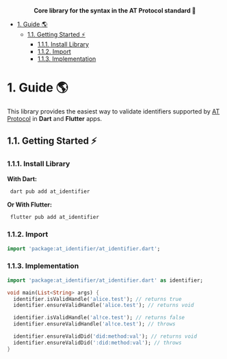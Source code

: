 <p align="center">
  <b>Core library for the syntax in the AT Protocol standard 🦋</b>
</p>

<!-- TOC -->

- [1. Guide 🌎](#1-guide-)
  - [1.1. Getting Started ⚡](#11-getting-started-)
    - [1.1.1. Install Library](#111-install-library)
    - [1.1.2. Import](#112-import)
    - [1.1.3. Implementation](#113-implementation)

<!-- /TOC -->

# 1. Guide 🌎

This library provides the easiest way to validate identifiers supported by [AT Protocol](https://atproto.com) in **Dart** and **Flutter** apps.

## 1.1. Getting Started ⚡

### 1.1.1. Install Library

**With Dart:**

```bash
 dart pub add at_identifier
```

**Or With Flutter:**

```bash
 flutter pub add at_identifier
```

### 1.1.2. Import

```dart
import 'package:at_identifier/at_identifier.dart';
```

### 1.1.3. Implementation

```dart
import 'package:at_identifier/at_identifier.dart' as identifier;

void main(List<String> args) {
  identifier.isValidHandle('alice.test'); // returns true
  identifier.ensureValidHandle('alice.test'); // returns void

  identifier.isValidHandle('al!ce.test'); // returns false
  identifier.ensureValidHandle('al!ce.test'); // throws

  identifier.ensureValidDid('did:method:val'); // returns void
  identifier.ensureValidDid(':did:method:val'); // throws
}
```
